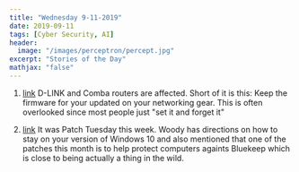 ```yaml
---
title: "Wednesday 9-11-2019"
date: 2019-09-11
tags: [Cyber Security, AI]
header:
  image: "/images/perceptron/percept.jpg"
excerpt: "Stories of the Day"
mathjax: "false"
---
```


1. [link](https://www.techradar.com/news/top-wi-fi-routers-have-major-security-flaws)
  D-LINK and Comba routers are affected. Short of it is this: Keep the firmware for your updated on your networking gear. This is often overlooked since most people just "set it and forget it"
  
2. [link](https://www.computerworld.com/article/3437019/tomorrows-patch-tuesday-time-to-block-windows-automatic-update.html)
  It was Patch Tuesday this week. Woody has directions on how to stay on your version of Windows 10 and also mentioned that one of the patches this month is to help protect computers againts Bluekeep which is close to being actually a thing in the wild.
